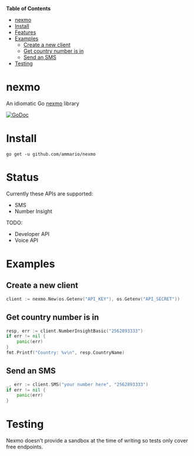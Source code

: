 <!-- START doctoc generated TOC please keep comment here to allow auto update -->
<!-- DON'T EDIT THIS SECTION, INSTEAD RE-RUN doctoc TO UPDATE -->
**Table of Contents**

- [nexmo](#nexmo)
- [Install](#install)
- [Features](#features)
- [Examples](#examples)
  - [Create a new client](#create-a-new-client)
  - [Get country number is in](#get-country-number-is-in)
  - [Send an SMS](#send-an-sms)
- [Testing](#testing)

<!-- END doctoc generated TOC please keep comment here to allow auto update -->

# nexmo
An idiomatic Go [nexmo](https://nexmo.com) library


[![GoDoc](https://godoc.org/github.com/ammario?status.svg)](https://godoc.org/github.com/ammario/nexmo)

# Install

```go get -u github.com/ammario/nexmo```

# Status 

Currently these APIs are supported:

- SMS
- Number Insight

TODO:

- Developer API
- Voice API

# Examples

## Create a new client

```go
client := nexmo.New(os.Getenv("API_KEY"), os.Getenv("API_SECRET"))
```

## Get country number is in

```go
resp, err := client.NumberInsightBasic("2562893333")
if err != nil {
    panic(err)
}
fmt.Printf("Country: %v\n", resp.CountryName)
```

## Send an SMS


```go
_, err := client.SMS("your number here", "2562893333")
if err != nil {
    panic(err)
}
```

# Testing

Nexmo doesn't provide a sandbox at the time of writing so tests only cover free endpoints.